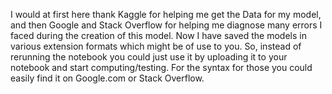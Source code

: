 I would at first here thank Kaggle for helping me get the Data for my model, and then Google and Stack Overflow for helping me diagnose many errors I faced during the creation of this model.
Now I have saved the models in various extension formats which might be of use to you. So, instead of rerunning the notebook you could just use it by uploading it to your notebook and start computing/testing.
For the syntax for those you could easily find it on Google.com or Stack Overflow.
